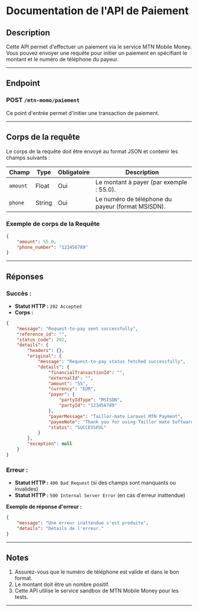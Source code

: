 # Documentation de l'API de Paiement

## Description

Cette API permet d'effectuer un paiement via le service MTN Mobile Money. Vous pouvez envoyer une requête pour initier un paiement en spécifiant le montant et le numéro de téléphone du payeur.

---

## Endpoint

### POST `/mtn-momo/paiement`

Ce point d'entrée permet d'initier une transaction de paiement.

---

## Corps de la requête

Le corps de la requête doit être envoyé au format JSON et contenir les champs suivants :

| Champ    | Type   | Obligatoire | Description                                       |
| -------- | ------ | ----------- | ------------------------------------------------- |
| `amount` | Float  | Oui         | Le montant à payer (par exemple : 55.0).          |
| `phone`  | String | Oui         | Le numéro de téléphone du payeur (format MSISDN). |

### Exemple de corps de la Requête

```json
{
    "amount": 55.0,
    "phone_number": "123456789"
}
```

---

## Réponses

### Succès :

-   **Statut HTTP :** `202 Accepted`
-   **Corps :**

```json
{
    "message": "Request-to-pay sent successfully",
    "reference_id": "",
    "status_code": 202,
    "details": {
        "headers": {},
        "original": {
            "message": "Request-to-pay status fetched successfully",
            "details": {
                "financialTransactionId": "",
                "externalId": "",
                "amount": "55",
                "currency": "EUR",
                "payer": {
                    "partyIdType": "MSISDN",
                    "partyId": "123456789"
                },
                "payerMessage": "Taillor-mate Laravel MTN Payment",
                "payeeNote": "Thank you for using Taillor mate Softwares MTN Payment",
                "status": "SUCCESSFUL"
            }
        },
        "exception": null
    }
}
```

### Erreur :

-   **Statut HTTP :** `400 Bad Request` (si des champs sont manquants ou invalides)
-   **Statut HTTP :** `500 Internal Server Error` (en cas d'erreur inattendue)

**Exemple de réponse d'erreur :**

```json
{
    "message": "Une erreur inattendue s'est produite",
    "details": "Détails de l'erreur."
}
```

---

## Notes

1. Assurez-vous que le numéro de téléphone est valide et dans le bon format.
2. Le montant doit être un nombre positif.
3. Cette API utilise le service sandbox de MTN Mobile Money pour les tests.

---
